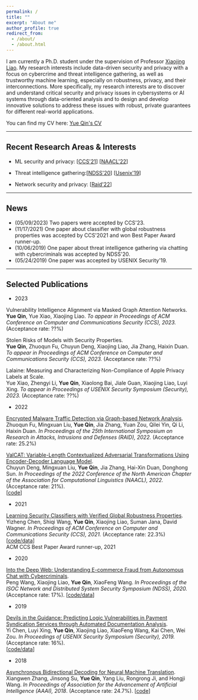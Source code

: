 ```yaml
---
permalink: /
title: ""
excerpt: "About me"
author_profile: true
redirect_from: 
  - /about/
  - /about.html
---
```


I am currently a Ph.D. student under the supervision of Professor [Xiaojing Liao](https://www.xiaojingliao.com/). My research interests include data-driven security and privacy with a focus on cybercrime and threat intelligence gathering, as well as trustworthy machine learning, especially on robustness, privacy, and their interconnections. 
More specifically, my research interests are to discover and understand critical security and privacy issues in cybersystems or AI systems through data-oriented analysis and to design and develop innovative solutions to address these issues with robust, private guarantees for different real-world applications.

You can find my CV here: [Yue Qin's CV](../assets/CV_Yue_Qin_202305.pdf)

---

## Recent Research Areas & Interests

- ML security and privacy: [[CCS'21](https://dl.acm.org/doi/abs/10.1145/3460120.3484776)] [[NAACL'22](https://aclanthology.org/2022.naacl-main.125.pdf)]

- Threat intelligence gathering:[[NDSS'20](https://www.ndss-symposium.org/wp-content/uploads/2020/02/23071-paper.pdf)] [[Usenix'19](https://www.usenix.org/system/files/sec19-chen-yi.pdf)]

- Network security and privacy: [[Raid'22](https://dl.acm.org/doi/pdf/10.1145/3545948.3545983)]
 


---
## News
- (05/09/2023) Two papers were accepted by CCS'23.
- (11/17/2021) One paper about classifier with global robustness properties was accepted by CCS'2021 and won Best Paper Award runner-up.
- (10/06/2019) One paper about threat intelligence gathering via chatting with cybercriminals was accepted by NDSS'20.
- (05/24/2019) One paper was accepted by USENIX Security'19.

--- 

## Selected Publications

- 2023

Vulnerability Intelligence Alignment via Masked Graph Attention Networks.   
**Yue Qin**, Yue Xiao, Xiaojing Liao.
_To appear in Proceedings of ACM Conference on Computer and Communications Security (CCS), 2023._ (Acceptance rate: ??%) 


Stolen Risks of Models with Security Properties.      
**Yue Qin**, Zhuoqun Fu, Chuyun Deng, Xiaojing Liao, Jia Zhang, Haixin Duan. 
_To appear in Proceedings of ACM Conference on Computer and Communications Security (CCS), 2023._ (Acceptance rate: ??%) 


Lalaine: Measuring and Characterizing Non-Compliance of Apple Privacy Labels at Scale.  
Yue Xiao, Zhengyi Li, **Yue Qin**, Xiaolong Bai, Jiale Guan, Xiaojing Liao, Luyi Xing.
_To appear in Proceedings of USENIX Security Symposium (Security), 2023._ (Acceptance rate: ??%)

- 2022

[Encrypted Malware Traffic Detection via Graph-based Network Analysis](https://dl.acm.org/doi/pdf/10.1145/3545948.3545983).    
Zhuoqun Fu, Mingxuan Liu, **Yue Qin**, Jia Zhang, Yuan Zou, Qilei Yin, Qi Li, Haixin Duan. 
_In Proceedings of the 25th International Symposium on Research in Attacks, Intrusions and Defenses (RAID), 2022._ (Acceptance rate: 25.2%)

[ValCAT: Variable-Length Contextualized Adversarial Transformations Using Encoder-Decoder Language Model](https://aclanthology.org/2022.naacl-main.125.pdf).   
Chuyun Deng, Mingxuan Liu, **Yue Qin**, Jia Zhang, Hai-Xin Duan, Donghong Sun.
_In Proceedings of the 2022 Conference of the North American Chapter of the Association for Computational Linguistics (NAACL), 2022._ (Acceptance rate: 21%).  
[[code](https://github.com/linerxliner/valcat)]


- 2021

[Learning Security Classifiers with Verified Global Robustness Properties](https://dl.acm.org/doi/abs/10.1145/3460120.3484776).   
Yizheng Chen, Shiqi Wang, **Yue Qin**, Xiaojing Liao, Suman Jana, David Wagner.
_In Proceedings of ACM Conference on Computer and Communications Security (CCS), 2021._ (Acceptance rate: 22.3%) 
[[code/data](https://github.com/surrealyz/verified-global-properties)]    
ACM CCS Best Paper Award runner-up, 2021

- 2020

[Into the Deep Web: Understanding E-commerce Fraud from Autonomous Chat with Cybercriminals](https://www.ndss-symposium.org/wp-content/uploads/2020/02/23071-paper.pdf).   
Peng Wang, Xiaojing Liao, **Yue Qin**, XiaoFeng Wang.
_In Proceedings of the ISOC Network and Distributed System Security Symposium (NDSS), 2020._ (Acceptance rate: 17%). 
[[code/data](https://sites.google.com/view/aubreychatbot)]

- 2019

[Devils in the Guidance: Predicting Logic Vulnerabilities in Payment Syndication Services through Automated Documentation Analysis](https://www.usenix.org/system/files/sec19-chen-yi.pdf).  
Yi Chen, Luyi Xing, **Yue Qin**, Xiaojing Liao, XiaoFeng Wang, Kai Chen, Wei Zou.
_In Proceedings of USENIX Security Symposium (Security), 2019._ (Acceptance rate: 16%).    
[[code/data](https://github.com/ccy1991911/Dilution)]

        
- 2018

[Asynchronous Bidirectional Decoding for Neural Machine Translation](https://dl.acm.org/doi/pdf/10.5555/3504035.3504734).   
Xiangwen Zhang, Jinsong Su, **Yue Qin**, Yang Liu, Rongrong Ji, and Hongji Wang.
_In Proceedings of Association for the Advancement of Artificial Intelligence (AAAI), 2018_. (Acceptance rate: 24.7%). 
[[code](https://github.com/DeepLearnXMU/ABD-NMT)]
